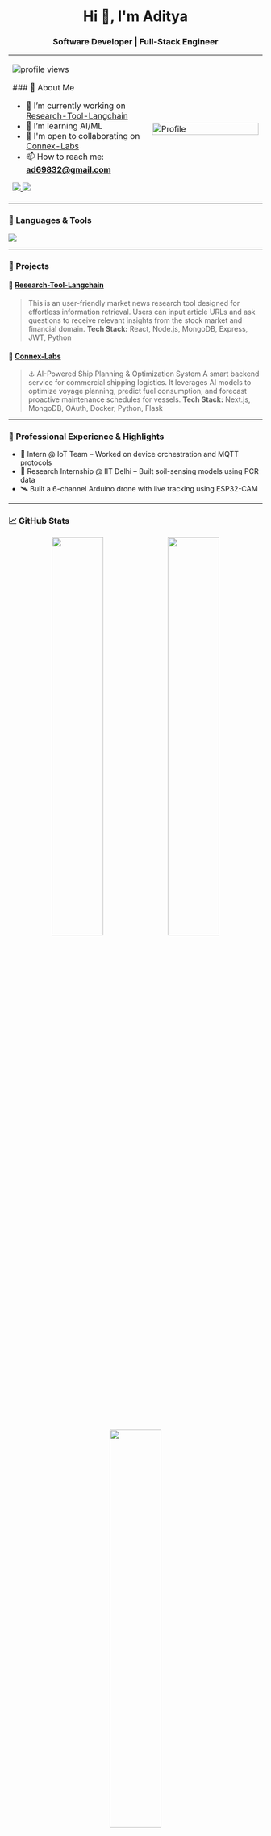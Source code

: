 <h1 align="center">Hi 👋, I'm Aditya</h1>
<h3 align="center">Software Developer | Full-Stack Engineer </h3>

<table>
  <tr>
    <td width="55%">

<p align="left">
  <img src="https://komarev.com/ghpvc/?username=adiiityasiingh&label=Profile%20views&color=0e75b6&style=flat" alt="profile views" />
  &nbsp;
</p>
### 🚀 About Me


- 🔭 I’m currently working on [Research-Tool-Langchain](https://github.com/adiiityasiingh/Research-Tool-Langchain)
- 🌱 I’m learning AI/ML
- 🤝 I'm open to collaborating on [Connex-Labs](https://github.com/adiiityasiingh/Connex-Labs---backend)
- 📫 How to reach me: **ad69832@gmail.com**

<p align="left">
  <a href="https://linkedin.com/in/your-profile">
    <img src="https://img.shields.io/badge/LinkedIn-%230077B5.svg?&style=flat-square&logo=linkedin&logoColor=white" />
  </a>
  <a href="mailto:ad69832@gmail.com">
    <img src="https://img.shields.io/badge/Gmail-D14836?style=flat-square&logo=gmail&logoColor=white" />
  </a>
</p>

   </td>
   <td width="45%">
    <img src="https://user-images.githubusercontent.com/74038190/212748830-4c709398-a386-4761-84d7-9e10b98fbe6e.gif" alt="Profile" width="100%" />
   </td>
  </tr>
</table>


### 🧰 Languages & Tools

<p align="left">
  <img src="https://skillicons.dev/icons?i=js,ts,html,css,react,nextjs,nodejs,express,mongodb,postgres,docker,git,github,linux,aws,cpp,py,java,flutter,firebase,graphql,vscode,postman&perline=10" />
</p>

---

### 🌟 Projects

#### 🔹 [Research-Tool-Langchain](https://github.com/adiiityasiingh/Research-Tool-Langchain)
> This is an user-friendly market news research tool designed for effortless information retrieval. Users can input article URLs and ask questions to receive relevant insights from the stock market and financial domain.
**Tech Stack:** React, Node.js, MongoDB, Express, JWT, Python

#### 🔹 [Connex-Labs](https://github.com/adiiityasiingh/Connex-Labs---backend)
> ⚓ AI-Powered Ship Planning & Optimization System A smart backend service for commercial shipping logistics. It leverages AI models to optimize voyage planning, predict fuel consumption, and forecast proactive maintenance schedules for vessels.
**Tech Stack:** Next.js, MongoDB, OAuth, Docker, Python, Flask

---


### 💼 Professional Experience & Highlights

- 🧠 Intern @ IoT Team – Worked on device orchestration and MQTT protocols
- 🧬 Research Internship @ IIT Delhi – Built soil-sensing models using PCR data
- 🛰️ Built a 6-channel Arduino drone with live tracking using ESP32-CAM

---

### 📈 GitHub Stats

<p align="center">
  <img src="https://github-readme-stats.vercel.app/api?username=adiiityasiingh&show_icons=true&theme=tokyonight" width="45%" />
  <img src="https://github-readme-streak-stats.herokuapp.com?user=adiiityasiingh&theme=tokyonight" width="45%" />
</p>

<p align="center">
  <img src="https://github-readme-stats.vercel.app/api/top-langs/?username=adiiityasiingh&layout=compact&theme=tokyonight" width="45%" />
</p>

---


### 💡 Fun Facts

- 🧃 I love working on hardware-software integrations
- 🌌 My coding fuel: Lo-fi music and black coffee
- 🕹️ Side hobby: Pixel art and retro gaming

---

### 🏅 Badges & Certifications

<p>
  <img src="https://img.shields.io/badge/MERN%20Stack-Expert-green" />
  <img src="https://img.shields.io/badge/Arduino-Drone%20Project-blue" />
  <img src="https://img.shields.io/badge/IIT%20Delhi-Research%20Intern-yellow" />
  <img src="https://img.shields.io/badge/WebRTC-Learner-lightgrey" />
</p>

---

> “Strive to build things that solve real-world problems, and help others do the same.” – Aditya

